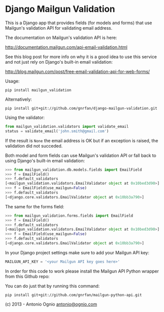Django Mailgun Validation
=========================

This is a Django app that provides fields (for models and forms) that use 
Mailgun's validation API for validating email address.

The documentation on Mailgun's validation API is here:

http://documentation.mailgun.com/api-email-validation.html

See this blog post for more info on why it is a good idea to use this service
and not just rely on Django's built-in email validation:

http://blog.mailgun.com/post/free-email-validation-api-for-web-forms/

Usage:

```
pip install mailgun_validation
```

Alternatively:

```
pip install git+git://github.com/gnrfan/django-mailgun-validation.git
```

Using the validator:

```python
from mailgun_validation.validators import validate_email
status = validate_email('john.smith@gmail.com')
```

If the result is ```None``` the email address is OK but if an exception is
raised, the validation did not succeded.

Both model and form fields can use Mailgun's validation API or fall back to
using Django's built-in email validation:

```python
>>> from mailgun_validation.db.models.fields import EmailField
>>> f = EmailField()
>>> f.default_validators
[<mailgun_validation.validators.EmailValidator object at 0x10bed3d90>]
>>> f = EmailField(use_mailgun=False)
>>> f.default_validators
[<django.core.validators.EmailValidator object at 0x10bb3a790>]
```

The same for the forms field:

```python
>>> from mailgun_validation.forms.fields import EmailField
>>> f = EmailField()
>>> f.default_validators
[<mailgun_validation.validators.EmailValidator object at 0x10bed3d90>]
>>> f = EmailField(use_mailgun=False)
>>> f.default_validators
[<django.core.validators.EmailValidator object at 0x10bb3a790>]
```

In your Django project settings make sure to add your Mailgun API key:

```python
MAILGUN_API_KEY = '<your Mailgun API key goes here>'
```

In order for this code to work please install the Mailgun API Python wrapper
from this Github repo:

You can do just that by running this command:

```
pip install git+git://github.com/gnrfan/mailgun-python-api.git
```

(c) 2013 - Antonio Ognio <antonio@ognio.com>
